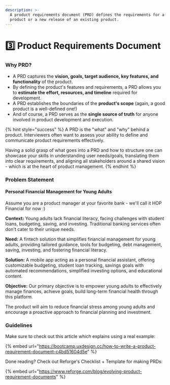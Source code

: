 ```yaml
---
description: >-
  A product requirements document (PRD) defines the requirements for a new
  product or a new release of an existing product.
---
```


# 3️⃣ Product Requirements Document

### Why PRD?

* A PRD captures the **vision, goals, target audience, key features, and functionality** of the product.
* By defining the product's features and requirements, a PRD allows you to **estimate the effort, resources, and timeline** required for development.
* A PRD establishes the boundaries of the **product's scope** (again, a good product is a well-defined one!)
* And of course, a PRD serves as the **single source of truth** for anyone involved in product development and execution.

{% hint style="success" %}
A PRD is the "what" and "why" behind a product. Interviewers often want to assess your ability to define and communicate product requirements effectively.&#x20;

Having a solid grasp of what goes into a PRD and how to structure one can showcase your skills in understanding user needs/goals, translating them into clear requirements, and aligning all stakeholders around a shared vision - which is at the heart of product management.
{% endhint %}

### Problem Statement

#### Personal Financial Management for Young Adults

Assume you are a product manager at your favorite bank - we'll call it HOP Financial for now :)

**Context:** Young adults lack financial literacy, facing challenges with student loans, budgeting, saving, and investing. Traditional banking services often don't cater to their unique needs.

**Need:** A fintech solution that simplifies financial management for young adults, providing tailored guidance, tools for budgeting, debt management, saving, investing, and fostering financial literacy.

**Solution:** A mobile app acting as a personal financial assistant, offering customizable budgeting, student loan tracking, savings goals with automated recommendations, simplified investing options, and educational content.

**Objective:** Our primary objective is to empower young adults to effectively manage finances, achieve goals, build long-term financial health through this platform.

The product will aim to reduce financial stress among young adults and encourage a proactive approach to financial planning and investment.

### Guidelines

Make sure to check out this article which explains using a real example:

{% embed url="https://bootcamp.uxdesign.cc/how-to-write-a-product-requirement-document-c4bd51604d5e" %}

Done reading? Check out Reforge's Checklist + Template for making PRDs:

{% embed url="https://www.reforge.com/blog/evolving-product-requirement-documents" %}
